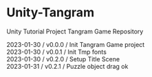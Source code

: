 # Unity-Tangram
Unity Tutorial Project Tangram Game Repository      
      
2023-01-30 / v0.0.0 / Init Tangram Game project   
2023-01-30 / v0.0.1 / Init Tmp fonts    
2023-01-30 / v0.2.0 / Setup Title Scene     
2023-01-31 / v0.2.1 / Puzzle object drag ok    
